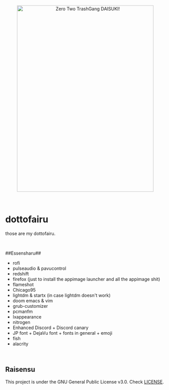 <br>
<p align="center">
  <img src="https://i.imgur.com/PPTH3lA.png" alt="Zero Two TrashGang DAISUKI!" width="430" height="588">
  </p>
  <br>
  

# dottofairu #

those are my dottofairu.

<br>

##Essensharu##

- rofi
- pulseaudio & pavucontrol
- redshift
- firefox (just to install the appimage launcher and all the appimage shit)
- flameshot
- Chicago95
- lightdm & startx (in case lightdm doesn't work)
- doom emacs & vim
- grub-customizer
- pcmanfm
- lxappearance
- nitrogen
- Enhanced Discord + Discord canary
- JP font + DejaVu font + fonts in general + emoji
- fish
- alacrity

<br>

## Raisensu ##
This project is under the GNU General Public License v3.0. Check [LICENSE](https://github.com/Scxrpion69/dotfiles/blob/master/LICENSE/ "LICENSE").
